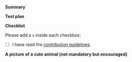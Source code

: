 <!--
Thanks for submitting a pull request!

Please make sure you've read and understood our contributing guidelines here:
https://github.com/decaporg/decap-cms/blob/master/CONTRIBUTING.md

If this is a bug fix, make sure your description includes "fixes #xxxx", or
"closes #xxxx", where #xxxx is the issue number.

Please provide enough information so that others can review your pull request.
The first two fields are mandatory:
-->

**Summary**

<!--
Explain the **motivation** for making this change.
What existing problem does the pull request solve?
-->

**Test plan**

<!--
Demonstrate the code is solid.
Example: The exact commands you ran and their output, screenshots / videos if the pull request changes UI.
-->

**Checklist**

Please add a `x` inside each checkbox:

- [ ] I have read the [contribution guidelines](../CONTRIBUTING.md).

**A picture of a cute animal (not mandatory but encouraged)**
